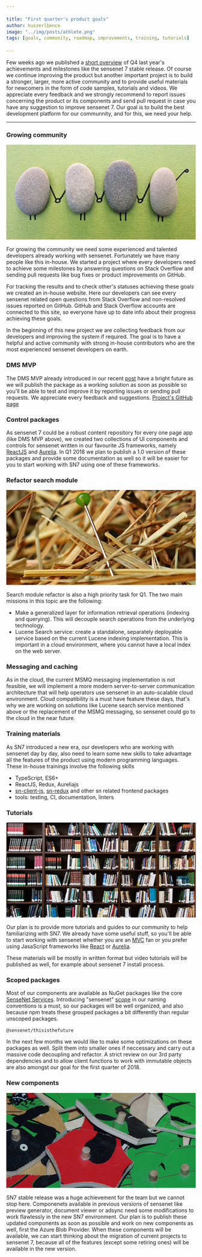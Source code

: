 ```yaml
---

title: "First quarter's product goals"
author: huszerlbence
image: "../img/posts/athlete.png"
tags: [goals, community, roadmap, improvements, training, tutorials]

---
```


Few weeks ago we published a [short overview](/blog/2018/01/24/q4-results) of Q4 last year's achievements and milestones like the sensenet 7 stable release. Of course we continue improving the product but another important project is to build a stronger, larger, more active community and to provide useful materials for newcomers in the form of code samples, tutorials and videos.
We appreciate every feedback and we strongly recommend to report issues concerning the product or its components and send pull request in case you have any suggestion to improve sensenet 7. 
Our goal is to build the best development platform for our communnity, and for this, we need your help.

---

### Growing community
![Community Rocks](/img/posts/community-rocks.png "Community Rocks")

For growing the community we need some experienced and talented developers already working with sensenet. Fortunately we have many people like this in-house. We started a project where every developers need to achieve some milestones by answering questions on Stack Overflow and sending pull requests like bug fixes or product improvements on GitHub.

For tracking the results and to check other's statuses achieving these goals we created an in-house website.
Here our developers can see every sensenet related open questions from Stack Overflow and non-resolved issues reported on GitHub.
GitHub and Stack Overflow accounts are connected to this site, so everyone have up to date info about their progress achieving these goals.

In the beginning of this new project we are collecting feedback from our developers and improving the system if required. The goal is to have a helpful and active community with strong in-house contributors who are the most experienced sensenet developers on earth.


### DMS MVP

The DMS MVP already introduced in our recent [post](/blog/2018/01/24/q4-results#dms-mvp) have a bright future as we will publish the package as a working solution as soon as possible so you'll be able to test and improve it by reporting issues or sending pull requests. We appreciate every feedback and suggestions.
[Project's GitHub page](https://github.com/SenseNet/sn-dms-demo)


### Control packages

As sensenet 7 could be a robust content repository for every one page app (like DMS MVP above), we created two collections of UI components and controls for sensenet written in our favourite JS frameworks, namely [ReactJS](https://github.com/SenseNet/sn-controls-react) and [Aurelia](https://github.com/SenseNet/sn-controls-aurelia).
In Q1 2018 we plan to publish a 1.0 version of these packages and provide some documentation as well so it will be easier for you to start working with SN7 using one of these frameworks.


### Refactor search module
![Needle in a haystack](/img/posts/needle-in-haystack.png "Needle in a haystack")

Search module refactor is also a high priority task for Q1. The two main missions in this topic are the following:
- Make a generalized layer for information retrieval operations (indexing and querying). This will decouple search operations from the underlying technology.
- Lucene Search service: create a standalone, separately deployable service based on the current Lucene indexing implementation. This is important in a cloud environment, where you cannot have a local index on the web server.


### Messaging and caching

As in the cloud, the current MSMQ messaging implementation is not feasible, we will implement a more modern server-to-server communication architecture that will help operators use sensenet in an auto-scalable cloud environment.
Cloud compatibility is a must have feature these days, that's why we are working on solutions like Lucene search service mentioned above or the replacement of the MSMQ messaging, so sensenet could go to the cloud in the near future. 

### Training materials

As SN7 introduced a new era, our developers who are working with sensenet day by day, also need to learn some new skills to take advantage all the features of the product using modern programming languages.
These in-house trainings involve the following skills
- TypeScript, ES6+
- ReactJS, Redux, Aureliajs
- [sn-client-js](https://github.com/SenseNet/sn-client-js), [sn-redux](https://github.com/SenseNet/sn-redux) and other sn related frontend packages
- tools: testing, CI, documentation, linters

### Tutorials
![Tutorials](/img/posts/bookshelf.png "Tutorials")

Our plan is to provide more tutorials and guides to our community to help familiarizing with SN7.
We already have some useful stuff, so you'll be able to start working with sensenet whether you are an [MVC](/docs/tutorials/starting-out-with-mvc/) fan or you prefer using JasaScript frameworks like [React](/docs/tutorials/starting-out-with-reactjs/) or [Aurelia](/blog/2018/01/10/starting-out-with-aurelia).

These materials will be mostly in written format but video tutorials will be published as well, for example about sensenet 7 install process.

### Scoped packages

Most of our components are available as NuGet packages like the core [SenseNet Services](https://www.nuget.org/packages/SenseNet.Services/).
Introducing "sensenet" [scope](https://docs.npmjs.com/misc/scope) in our naming conventions is a must, so our packages will be well organized, and also because npm treats these grouped packages a bit differently than regular unscoped packages.

```
@sensenet/thisisthefuture
```

In the next few months we would like to make some optimizations on these packages as well. Split them into smaller ones if neccessary and carry out a massive code decoupling and refactor. A strict review on our 3rd party dependencies and to allow client functions to work with immutable objects are also amongst our goal for the first quarter of 2018.



### New components
![Components](/img/posts/toy-pieces.png "Components")

SN7 stable release was a huge achievement for the team but we cannot stop here. Componenets available in previous versions of sensenet like preview generator, document viewer or adsync need some modifications to work flawlessly in the new SN7 environment. Our plan is to publish these updated components as soon as possible and work on new components as well, first the Azure Blob Provider.
When these components will be available, we can start thinking about the migration of current projects to sensenet 7, because all of the features (except some retiring ones) will be available in the new version.
